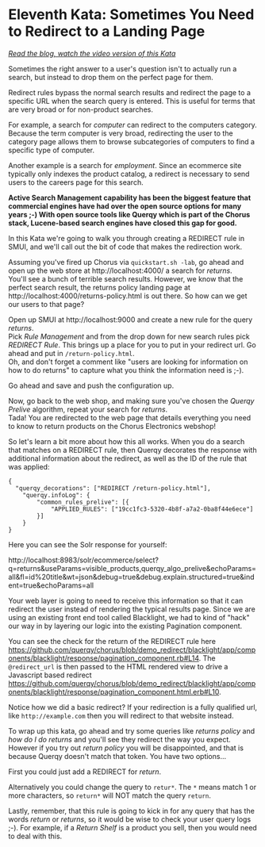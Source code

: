 # Eleventh Kata: Sometimes You Need to Redirect to a Landing Page

<i><a href="https://opensourceconnections.com/blog/2023/02/22/redirects-are-all-you-need/" target="_BLANK">Read the blog, watch the video version of this Kata</a></i>

Sometimes the right answer to a user's question isn't to actually run a search, but instead to drop them on the perfect page for them.  

Redirect rules bypass the normal search results and redirect the page to a specific URL when the search query is entered. This is useful for terms that are very broad or for non-product searches.

For example, a search for _computer_ can redirect to the computers category. Because the term computer is very broad, redirecting the user to the category page allows them to browse subcategories of computers to find a specific type of computer.

Another example is a search for _employment_. Since an ecommerce site typically only indexes the product catalog, a redirect is necessary to send users to the careers page for this search.

 __Active Search Management capability has been the biggest feature that commercial engines have had over the open source options for many years ;-)  With open source tools like Querqy which is part of the Chorus stack, Lucene-based search engines have closed this gap for good.__

In this Kata we're going to walk you through creating a REDIRECT rule in SMUI, and we'll call out the bit of code that makes the redirection work.

Assuming you've fired up Chorus via `quickstart.sh -lab`, go ahead and open up the web store at  http://localhost:4000/ a search for _returns_.  
You'll see a bunch of terrible search results.  However, we know that the perfect search result, the returns policy landing page at http://localhost:4000/returns-policy.html is out there.  So how can we get our users to that page?  

Open up SMUI at http://localhost:9000 and create a new rule for the query _returns_.  
Pick _Rule Management_ and from the drop down for new search rules pick _REDIRECT Rule_.
This brings up a place for you to put in your redirect url.  Go ahead and put in `/return-policy.html`.  
Oh, and don't forget a comment like "users are looking for information on how to do returns" to capture what you think the information need is ;-).

Go ahead and save and push the configuration up.

Now, go back to the web shop, and making sure you've chosen the  _Querqy Prelive_ algorithm, repeat your search for _returns_.  
Tada!  You are redirected to the web page that details everything you need to know to return products on the Chorus Electronics webshop!

So let's learn a bit more about how this all works.  When you do a search that matches on a REDIRECT rule, then Querqy decorates the response with additional information about the redirect, as well as the ID of the rule that was applied:

```
{
  "querqy_decorations": ["REDIRECT /return-policy.html"],
	"querqy.infoLog": {
		"common_rules_prelive": [{
			"APPLIED_RULES": ["19cc1fc3-5320-4b8f-a7a2-0ba8f44e6ece"]
		}]
	}
}
```  

Here you can see the Solr response for yourself:

http://localhost:8983/solr/ecommerce/select?q=returns&useParams=visible_products,querqy_algo_prelive&echoParams=all&fl=id%20title&wt=json&debug=true&debug.explain.structured=true&indent=true&echoParams=all

Your web layer is going to need to receive this information so that it can redirect the user instead of rendering the typical results page.  Since we are using an existing front end tool called Blacklight, we had to kind of "hack" our way in by layering our logic into the existing Pagination component.

You can see the check for the return of the REDIRECT rule here https://github.com/querqy/chorus/blob/demo_redirect/blacklight/app/components/blacklight/response/pagination_component.rb#L14.  The `@redirect_url` is then passed to the HTML rendered view to drive a Javascript based redirect https://github.com/querqy/chorus/blob/demo_redirect/blacklight/app/components/blacklight/response/pagination_component.html.erb#L10.

Notice how we did a basic redirect?  If your redirection is a fully qualified url, like `http://example.com` then you will redirect to that website instead.

To wrap up this kata, go ahead and try some queries like _returns policy_ and _how do I do returns_ and you'll see they redirect the way you expect.
However if you try out _return policy_ you will be disappointed, and that is because Querqy doesn't match that token.   You have two options...  

First you could just add a REDIRECT for _return_.

Alternatively you could change the query to `retur*`.  The `*` means match 1 or more characters, so `return*` will NOT match the query `return`.

Lastly, remember, that this rule is going to kick in for any query that has the words _return_ or _returns_, so it would be wise to check your user query logs ;-).  For example, if a *Return Shelf* is a product you sell, then you would need to deal with this.  
